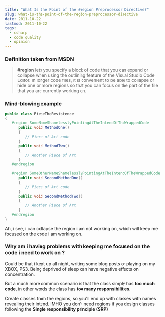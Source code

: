 ```yaml
---
title: "What Is the Point of the #region Preprocessor Directive?"
slug: what-is-the-point-of-the-region-preprocessor-directive
date: 2011-10-22
lastmod: 2011-10-22
tags:
  - csharp
  - code quality
  - opinion
---
```


### Definition taken from MSDN

> **#region** lets you specify a block of code that you can expand or collapse when using the outlining feature of the Visual Studio Code Editor. In longer code files, it is convenient to be able to collapse or hide one or more regions so that you can focus on the part of the file that you are currently working on.

### Mind-blowing example

```csharp
public class PieceTheResistence
{
   #region SomeNameShamelesslyPointingAtTheIntendOfTheWrappedCode
      public void MethodOne()
      {
         // Piece of Art code
      }
      public void MethodTwo()
      {
         // Another Piece of Art
      }
   #endregion

   #region SomeOtherNameShamelesslyPointingAtTheIntendOfTheWrappedCode
      public void SecondMethodOne()
      {
         // Piece of Art code
      }
      public void SecondMethodTwo()
      {
         // Another Piece of Art
      }
   #endregion
}
```

Ah, i see, i can collapse the region i am not working on, which will keep me focused on the code i am working on.

### Why am i having problems with keeping me focused on the code i need to work on ?

Could be that i kept up all night, writing some blog posts or playing on my XBOX, PS3. Being deprived of sleep can have negative effects on concentration.

But a much more common scenario is that the class simply has **too much code**, in other words the class has **too many responsibilities**.

Create classes from the regions, so you'll end up with classes with names revealing their intend. IMHO you don't need regions if you design classes following the **Single responsibility principle (SRP)**
